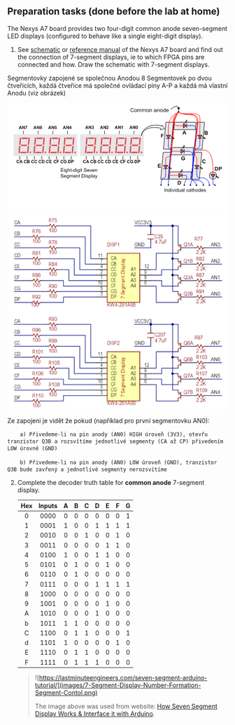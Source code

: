 ## Preparation tasks (done before the lab at home)

The Nexys A7 board provides two four-digit common anode seven-segment LED displays (configured to behave like a single eight-digit display).

1. See [schematic](https://github.com/tomas-fryza/digital-electronics-1/blob/master/docs/nexys-a7-sch.pdf) or [reference manual](https://reference.digilentinc.com/reference/programmable-logic/nexys-a7/reference-manual) of the Nexys A7 board and find out the connection of 7-segment displays, ie to which FPGA pins are connected and how. Draw the schematic with 7-segment displays.

Segmentovky zapojené se společnou Anodou
8 Segmentovek po dvou čtveřicích, každá čtveřice má společné ovládací piny A-P a každá má vlastní Anodu (viz obrázek)

![Piny segmentovek](images/segmentovka_piny.png)
![Piny segmentovek](images/segmentovka_zapojeni.png)

Ze zapojeni je vidět že pokud (například pro první segmentovku AN0):

        a) Přivedeme-li na pin anody (AN0) HIGH úroveň (3V3), otevřu tranzistor Q3B a rozsvítíme jednotlivé segmenty (CA až CP) přivedením LOW úrovně (GND)

        b) Přivedeme-li na pin anody (AN0) LOW úroveň (GND), tranzistor Q3B bude zavřený a jednotlivé segmenty nerozsvítíme


2. Complete the decoder truth table for **common anode** 7-segment display.

   | **Hex** | **Inputs** | **A** | **B** | **C** | **D** | **E** | **F** | **G** |
   | :-: | :-: | :-: | :-: | :-: | :-: | :-: | :-: | :-: |
   | 0 | 0000 | 0 | 0 | 0 | 0 | 0 | 0 | 1 |
   | 1 | 0001 | 1 | 0 | 0 | 1 | 1 | 1 | 1 |
   | 2 | 0010 | 0 | 0 | 1 | 0 | 0 | 1 | 0 |
   | 3 | 0011 | 0 | 0 | 0 | 0 | 1 | 1 | 0 |
   | 4 | 0100 | 1 | 0 | 0 | 1 | 1 | 0 | 0 |
   | 5 | 0101 | 0 | 1 | 0 | 0 | 1 | 0 | 0 |
   | 6 | 0110 | 0 | 1 | 0 | 0 | 0 | 0 | 0 |
   | 7 | 0111 | 0 | 0 | 0 | 1 | 1 | 1 | 1 |
   | 8 | 1000 | 0 | 0 | 0 | 0 | 0 | 0 | 0 |
   | 9 | 1001 | 0 | 0 | 0 | 0 | 1 | 0 | 0 |
   | A | 1010 | 0 | 0 | 0 | 1 | 0 | 0 | 0 |
   | b | 1011 | 1 | 1 | 0 | 0 | 0 | 0 | 0 |
   | C | 1100 | 0 | 1 | 1 | 0 | 0 | 0 | 1 |
   | d | 1101 | 1 | 0 | 0 | 0 | 0 | 1 | 0 |
   | E | 1110 | 0 | 1 | 1 | 0 | 0 | 0 | 0 |
   | F | 1111 | 0 | 1 | 1 | 1 | 0 | 0 | 0 |

   > ![https://lastminuteengineers.com/seven-segment-arduino-tutorial/](images/7-Segment-Display-Number-Formation-Segment-Contol.png)
   >
   > The image above was used from website: [How Seven Segment Display Works & Interface it with Arduino](https://lastminuteengineers.com/seven-segment-arduino-tutorial/).
   >

<a name="part1"></a>